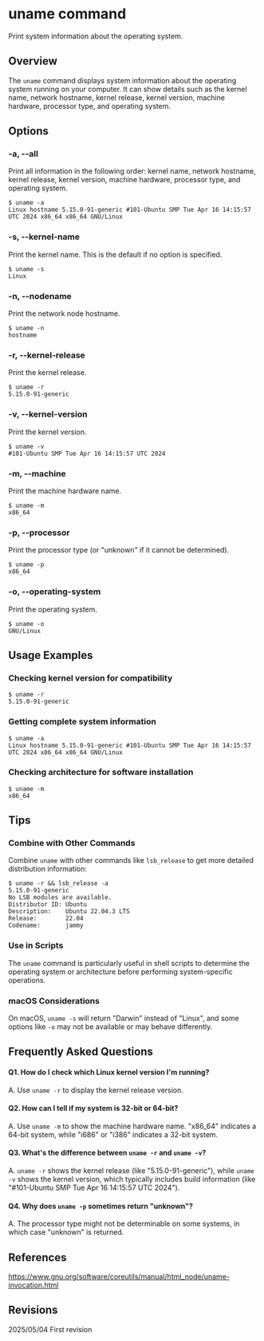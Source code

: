 # uname command

Print system information about the operating system.

## Overview

The `uname` command displays system information about the operating system running on your computer. It can show details such as the kernel name, network hostname, kernel release, kernel version, machine hardware, processor type, and operating system.

## Options

### **-a, --all**

Print all information in the following order: kernel name, network hostname, kernel release, kernel version, machine hardware, processor type, and operating system.

```console
$ uname -a
Linux hostname 5.15.0-91-generic #101-Ubuntu SMP Tue Apr 16 14:15:57 UTC 2024 x86_64 x86_64 GNU/Linux
```

### **-s, --kernel-name**

Print the kernel name. This is the default if no option is specified.

```console
$ uname -s
Linux
```

### **-n, --nodename**

Print the network node hostname.

```console
$ uname -n
hostname
```

### **-r, --kernel-release**

Print the kernel release.

```console
$ uname -r
5.15.0-91-generic
```

### **-v, --kernel-version**

Print the kernel version.

```console
$ uname -v
#101-Ubuntu SMP Tue Apr 16 14:15:57 UTC 2024
```

### **-m, --machine**

Print the machine hardware name.

```console
$ uname -m
x86_64
```

### **-p, --processor**

Print the processor type (or "unknown" if it cannot be determined).

```console
$ uname -p
x86_64
```

### **-o, --operating-system**

Print the operating system.

```console
$ uname -o
GNU/Linux
```

## Usage Examples

### Checking kernel version for compatibility

```console
$ uname -r
5.15.0-91-generic
```

### Getting complete system information

```console
$ uname -a
Linux hostname 5.15.0-91-generic #101-Ubuntu SMP Tue Apr 16 14:15:57 UTC 2024 x86_64 x86_64 GNU/Linux
```

### Checking architecture for software installation

```console
$ uname -m
x86_64
```

## Tips

### Combine with Other Commands

Combine `uname` with other commands like `lsb_release` to get more detailed distribution information:

```console
$ uname -r && lsb_release -a
5.15.0-91-generic
No LSB modules are available.
Distributor ID: Ubuntu
Description:    Ubuntu 22.04.3 LTS
Release:        22.04
Codename:       jammy
```

### Use in Scripts

The `uname` command is particularly useful in shell scripts to determine the operating system or architecture before performing system-specific operations.

### macOS Considerations

On macOS, `uname -s` will return "Darwin" instead of "Linux", and some options like `-o` may not be available or may behave differently.

## Frequently Asked Questions

#### Q1. How do I check which Linux kernel version I'm running?
A. Use `uname -r` to display the kernel release version.

#### Q2. How can I tell if my system is 32-bit or 64-bit?
A. Use `uname -m` to show the machine hardware name. "x86_64" indicates a 64-bit system, while "i686" or "i386" indicates a 32-bit system.

#### Q3. What's the difference between `uname -r` and `uname -v`?
A. `uname -r` shows the kernel release (like "5.15.0-91-generic"), while `uname -v` shows the kernel version, which typically includes build information (like "#101-Ubuntu SMP Tue Apr 16 14:15:57 UTC 2024").

#### Q4. Why does `uname -p` sometimes return "unknown"?
A. The processor type might not be determinable on some systems, in which case "unknown" is returned.

## References

https://www.gnu.org/software/coreutils/manual/html_node/uname-invocation.html

## Revisions

2025/05/04 First revision